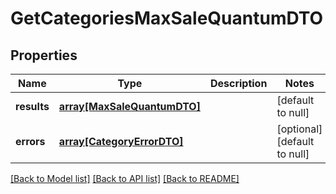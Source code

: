 # GetCategoriesMaxSaleQuantumDTO

## Properties
Name | Type | Description | Notes
------------ | ------------- | ------------- | -------------
**results** | [**array[MaxSaleQuantumDTO]**](MaxSaleQuantumDTO.md) |  | [default to null]
**errors** | [**array[CategoryErrorDTO]**](CategoryErrorDTO.md) |  | [optional] [default to null]

[[Back to Model list]](../README.md#documentation-for-models) [[Back to API list]](../README.md#documentation-for-api-endpoints) [[Back to README]](../README.md)


